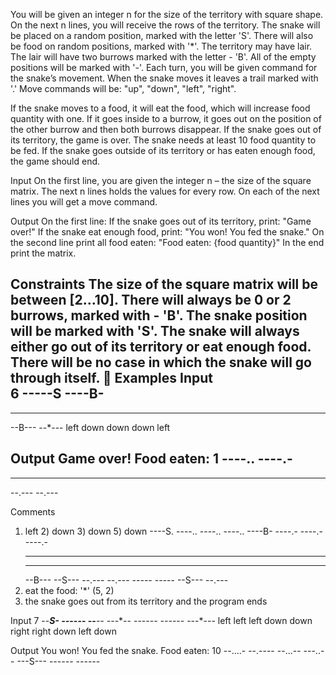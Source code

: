 You will be given an integer n for the size of the territory with square shape.
On the next n lines, you will receive the rows of the territory. 
The snake will be placed on a random position, marked with the letter 'S'.
There will also be food on random positions, marked with '*'. The territory may have lair. 
The lair will have two burrows marked with the letter - 'B'. All of the empty positions will be marked with '-'.
Each turn, you will be given command for the snake’s movement. When the snake moves it leaves a trail marked with '.'
Move commands will be: "up", "down", "left", "right".

If the snake moves to a food, it will eat the food, which will increase food quantity with one.
If it goes inside to a burrow, it goes out on the position of the other burrow and then both burrows disappear. 
If the snake goes out of its territory, the game is over. The snake needs at least 10 food quantity to be fed.
If the snake goes outside of its territory or has eaten enough food, the game should end.

Input
On the first line, you are given the integer n – the size of the square matrix.
The next n lines holds the values for every row.
On each of the next lines you will get a move command.

Output
On the first line:
If the snake goes out of its territory, print: "Game over!"
If the snake eat enough food, print: "You won! You fed the snake."
On the second line print all food eaten: "Food eaten: {food quantity}"
In the end print the matrix.

Constraints
The size of the square matrix will be between [2…10].
There will always be 0 or 2 burrows, marked with - 'B'.
The snake position will be marked with 'S'.
The snake will always either go out of its territory or eat enough food.
There will be no case in which the snake will go through itself.

Examples
Input		
6
-----S
----B-
------
------
--B---
--*---
left
down
down
down
left	

Output
Game over!
Food eaten: 1
----..
----.-
------
------
--.---
--.---	

Comments
1) left     2) down     3) down     5) down
   ----S.      ----..      ----..      ----..
   ----B-      ----.-      ----.-      ----.-
   ------      ------      ------      ------
   ------      ------      ------      ------
   --B---      --S---      --.---      --.---
   --*---      --*---      --S---      --.---
3) eat the food: '*' (5, 2)
5) the snake goes out from its territory and the program ends

Input
7
--***S-
--*----
--***--
---**--
---*---
---*---
---*---
left
left
left
down
down
right
right
down
left
down	

Output
You won! You fed the snake.
Food eaten: 10
--....-
--.----
--...--
---..--
---S---
---*---
---*---	
